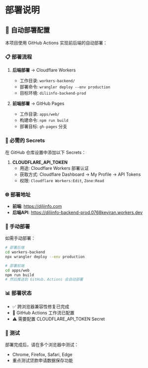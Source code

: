 # 部署说明

## 🚀 自动部署配置

本项目使用 GitHub Actions 实现前后端的自动部署：

### 📋 部署流程

1. **后端部署** → Cloudflare Workers
   - 工作目录: `workers-backend/`
   - 部署命令: `wrangler deploy --env production`
   - 目标环境: `diliinfo-backend-prod`

2. **前端部署** → GitHub Pages
   - 工作目录: `apps/web/`
   - 构建命令: `npm run build`
   - 部署目标: `gh-pages` 分支

### 🔑 必需的 Secrets

在 GitHub 仓库设置中添加以下 Secrets：

1. **CLOUDFLARE_API_TOKEN**
   - 用途: Cloudflare Workers 部署认证
   - 获取方式: Cloudflare Dashboard → My Profile → API Tokens
   - 权限: `Cloudflare Workers:Edit`, `Zone:Read`

### 🌐 部署地址

- **前端**: https://diliinfo.com
- **后端API**: https://diliinfo-backend-prod.0768keyiran.workers.dev

### 🔧 手动部署

如需手动部署：

```bash
# 部署后端
cd workers-backend
npx wrangler deploy --env production

# 部署前端
cd apps/web
npm run build
# 然后推送到 GitHub，Actions 会自动部署
```

### 📊 部署状态

- ✅ 跨浏览器兼容性修复已完成
- 🔄 GitHub Actions 工作流已配置
- ⚠️ 需要配置 CLOUDFLARE_API_TOKEN Secret

### 🧪 测试

部署完成后，请在多个浏览器中测试：
- Chrome, Firefox, Safari, Edge
- 重点测试贷款申请数据保存功能